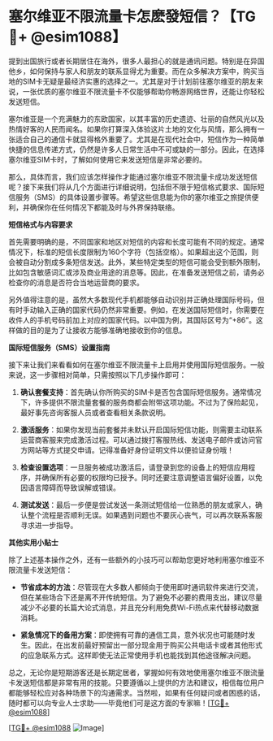 # 塞尔维亚不限流量卡怎麽發短信？【TG💪+ @esim1088】

提到出国旅行或者长期居住在海外，很多人最担心的就是通讯问题。特别是在异国他乡，如何保持与家人和朋友的联系显得尤为重要。而在众多解决方案中，购买当地的SIM卡无疑是最经济实惠的选择之一。尤其是对于计划前往塞尔维亚的朋友来说，一张优质的塞尔维亚不限流量卡不仅能够帮助你畅游网络世界，还能让你轻松发送短信。

塞尔维亚是一个充满魅力的东欧国家，以其丰富的历史遗迹、壮丽的自然风光以及热情好客的人民而闻名。如果你打算深入体验这片土地的文化与风情，那么拥有一张适合自己的通信卡就显得格外重要了。尤其是在现代社会中，短信作为一种简单快捷的信息传递方式，仍然是许多人日常生活中不可或缺的一部分。因此，在选择塞尔维亚SIM卡时，了解如何使用它来发送短信是非常必要的。

那么，具体而言，我们应该怎样操作才能通过塞尔维亚不限流量卡成功发送短信呢？接下来我们将从几个方面进行详细说明，包括但不限于短信格式要求、国际短信服务（SMS）的具体设置步骤等。希望这些信息能为你的塞尔维亚之旅提供便利，并确保你在任何情况下都能及时与外界保持联络。

**短信格式与内容要求**

首先需要明确的是，不同国家和地区对短信的内容和长度可能有不同的规定。通常情况下，标准的短信长度限制为160个字符（包括空格）。如果超出这个范围，则会被自动分割成多条短信发送。此外，某些特定类型的短信可能会受到额外限制，比如包含敏感词汇或涉及商业用途的消息等。因此，在准备发送短信之前，请务必检查你的消息是否符合当地运营商的要求。

另外值得注意的是，虽然大多数现代手机都能够自动识别并正确处理国际号码，但有时手动输入正确的国家代码仍然非常重要。例如，在发送国际短信时，你需要在收件人的手机号码前加上对应的国家代码。以中国为例，其国际区号为“+86”。这样做的目的是为了让接收方能够准确地接收到你的信息。

**国际短信服务（SMS）设置指南**

接下来让我们来看看如何在塞尔维亚不限流量卡上启用并使用国际短信服务。一般来说，这一步骤相对简单，只需按照以下几步操作即可：

1. **确认套餐支持**：首先确认你所购买的SIM卡是否包含国际短信服务。通常情况下，许多提供不限流量套餐的服务商都会附带这项功能。不过为了保险起见，最好事先咨询客服人员或者查看相关条款说明。
   
2. **激活服务**：如果你发现当前套餐并未默认开启国际短信功能，则需要主动联系运营商客服来完成激活过程。可以通过拨打客服热线、发送电子邮件或访问官方网站等方式提交申请。记得准备好身份证明文件以便验证身份哦！

3. **检查设置选项**：一旦服务被成功激活后，请登录到您的设备上的短信应用程序，并确保所有必要的权限均已授予。同时还要注意调整语言偏好设置，以免因语言障碍而导致误解或错误。

4. **测试发送**：最后一步便是尝试发送一条测试短信给一位熟悉的朋友或家人，确认整个流程是否顺利无误。如果遇到问题也不要灰心丧气，可以再次联系客服寻求进一步指导。

**其他实用小贴士**

除了上述基本操作之外，还有一些额外的小技巧可以帮助您更好地利用塞尔维亚不限流量卡发送短信：

- **节省成本的方法**：尽管现在大多数人都倾向于使用即时通讯软件来进行交流，但在某些场合下还是离不开传统短信。为了避免不必要的费用支出，建议尽量减少不必要的长篇大论式消息，并且充分利用免费Wi-Fi热点来代替移动数据消耗。

- **紧急情况下的备用方案**：即使拥有可靠的通信工具，意外状况也可能随时发生。因此，在出发前最好预留出一部分现金用于购买公共电话卡或者其他形式的应急联系方式。这样即使无法正常使用手机也能找到其他途径解决问题。

总之，无论你是短期游客还是长期定居者，掌握如何有效地使用塞尔维亚不限流量卡发送短信都是非常有用的技能。只要遵循以上提供的方法和建议，相信每位用户都能够轻松应对各种场景下的沟通需求。当然啦，如果有任何疑问或者困惑的话，随时都可以向专业人士求助——毕竟他们可是这方面的专家嘛！[[TG💪+ @esim1088](https://t.me/s/esim1088)]

[[TG💪+ @esim1088](https://t.me/s/esim1088) ![Image](https://i.postimg.cc/4NQfJmqS/Snipaste-2025-05-13-00-14-12.png)]